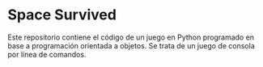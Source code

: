 # Space Survived
Este repositorio contiene el código de un juego en Python programado en base a programación orientada a objetos. Se trata de un juego de consola por línea de comandos.